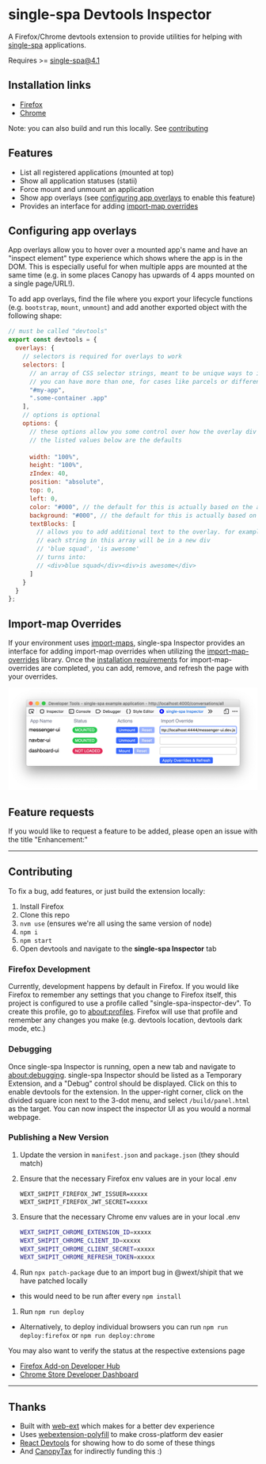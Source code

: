 # single-spa Devtools Inspector

A Firefox/Chrome devtools extension to provide utilities for helping with [single-spa](https://single-spa.js.org) applications.

Requires >= single-spa@4.1

## Installation links

- [Firefox](https://addons.mozilla.org/en-US/firefox/addon/single-spa-inspector/)
- [Chrome](https://chrome.google.com/webstore/detail/single-spa-inspector/emldbibkihanfiaiaghebffnbahjcgcp)

Note: you can also build and run this locally. See [contributing](#contributing)

## Features

- List all registered applications (mounted at top)
- Show all application statuses (statii)
- Force mount and unmount an application
- Show app overlays (see [configuring app overlays](#configuring-app-overlays) to enable this feature)
- Provides an interface for adding [import-map overrides](#import-map-overrides)

## Configuring app overlays

App overlays allow you to hover over a mounted app's name and have an "inspect element" type experience which shows where the app is in the DOM. This is especially useful for when multiple apps are mounted at the same time (e.g. in some places Canopy has upwards of 4 apps mounted on a single page/URL!).

To add app overlays, find the file where you export your lifecycle functions (e.g. `bootstrap`, `mount`, `unmount`) and add another exported object with the following shape:

```js
// must be called "devtools"
export const devtools = {
  overlays: {
    // selectors is required for overlays to work
    selectors: [
      // an array of CSS selector strings, meant to be unique ways to identify the outermost container of your app
      // you can have more than one, for cases like parcels or different containers for differet views
      "#my-app",
      ".some-container .app"
    ],
    // options is optional
    options: {
      // these options allow you some control over how the overlay div looks/behaves
      // the listed values below are the defaults

      width: "100%",
      height: "100%",
      zIndex: 40,
      position: "absolute",
      top: 0,
      left: 0,
      color: "#000", // the default for this is actually based on the app's name, so it's dynamic. can be a hex or a CSS color name
      background: "#000", // the default for this is actually based on the app's name, so it's dynamic. can be a hex or a CSS color name
      textBlocks: [
        // allows you to add additional text to the overlay. for example, you can add the name of the team/squad that owns this app
        // each string in this array will be in a new div
        // 'blue squad', 'is awesome'
        // turns into:
        // <div>blue squad</div><div>is awesome</div>
      ]
    }
  }
};
```

## Import-map Overrides

If your environment uses [import-maps](https://github.com/WICG/import-maps), single-spa Inspector provides an interface for adding import-map overrides when utilizing the [import-map-overrides](https://github.com/joeldenning/import-map-overrides) library. Once the [installation requirements](https://github.com/joeldenning/import-map-overrides#installation) for import-map-overrides are completed, you can add, remove, and refresh the page with your overrides.

![Example of single-spa Inspector extension with import-maps overrides](demo-with-importmapoverrides.png)

## Feature requests

If you would like to request a feature to be added, please open an issue with the title "Enhancement:"

---

## Contributing

To fix a bug, add features, or just build the extension locally:

1. Install Firefox
1. Clone this repo
1. `nvm use` (ensures we're all using the same version of node)
1. `npm i`
1. `npm start`
1. Open devtools and navigate to the **single-spa Inspector** tab

### Firefox Development

Currently, development happens by default in Firefox. If you would like Firefox to remember any settings that you change to Firefox itself, this project is configured to use a profile called "single-spa-inspector-dev". To create this profile, go to [about:profiles](about:profiles). Firefox will use that profile and remember any changes you make (e.g. devtools location, devtools dark mode, etc.)

### Debugging

Once single-spa Inspector is running, open a new tab and navigate to [about:debugging](about:debugging). single-spa Inspector should be listed as a Temporary Extension, and a "Debug" control should be displayed. Click on this to enable devtools for the extension. In the upper-right corner, click on the divided square icon next to the 3-dot menu, and select `/build/panel.html` as the target. You can now inspect the inspector UI as you would a normal webpage.

### Publishing a New Version

1. Update the version in `manifest.json` and `package.json` (they should match)
1. Ensure that the necessary Firefox env values are in your local .env

   ```
   WEXT_SHIPIT_FIREFOX_JWT_ISSUER=xxxxx
   WEXT_SHIPIT_FIREFOX_JWT_SECRET=xxxxx
   ```

1. Ensure that the necessary Chrome env values are in your local .env

   ```sh
   WEXT_SHIPIT_CHROME_EXTENSION_ID=xxxxx
   WEXT_SHIPIT_CHROME_CLIENT_ID=xxxxx
   WEXT_SHIPIT_CHROME_CLIENT_SECRET=xxxxx
   WEXT_SHIPIT_CHROME_REFRESH_TOKEN=xxxxx
   ```

1. Run `npx patch-package` due to an import bug in @wext/shipit that we have patched locally

- this would need to be run after every `npm install`

1. Run `npm run deploy`

- Alternatively, to deploy individual browsers you can run `npm run deploy:firefox` or `npm run deploy:chrome`

You may also want to verify the status at the respective extensions page

- [Firefox Add-on Developer Hub](https://addons.mozilla.org/en-US/developers/)
- [Chrome Store Developer Dashboard](https://chrome.google.com/webstore/developer/dashboard)

---

## Thanks

- Built with [web-ext](https://github.com/mozilla/web-ext) which makes for a better dev experience
- Uses [webextension-polyfill](https://github.com/mozilla/webextension-polyfill) to make cross-platform dev easier
- [React Devtools](https://github.com/facebook/react-devtools) for showing how to do some of these things
- And [CanopyTax](https://www.canopytax.com) for indirectly funding this :)
